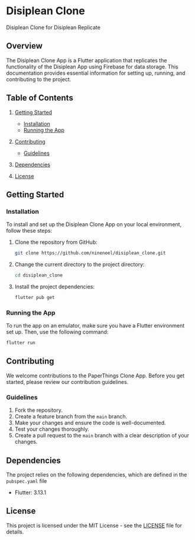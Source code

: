 # Disiplean Clone

Disiplean Clone for Disiplean Replicate

## Overview

The Disiplean Clone App is a Flutter application that replicates the functionality of the Disiplean App using Firebase for data storage. This documentation provides essential information for setting up, running, and contributing to the project.

## Table of Contents

1. [Getting Started](#getting-started)
   - [Installation](#installation)
   - [Running the App](#running-the-app)
   
2. [Contributing](#contributing)
   - [Guidelines](#guidelines)
   
3. [Dependencies](#dependencies)

4. [License](#license)

## Getting Started

### Installation

To install and set up the Disiplean Clone App on your local environment, follow these steps:

1. Clone the repository from GitHub:

   ```bash
   git clone https://github.com/nineneel/disiplean_clone.git
   ```

2. Change the current directory to the project directory:

   ```bash
   cd disiplean_clone
   ```

3. Install the project dependencies:

   ```bash
   flutter pub get
   ```

### Running the App

To run the app on an emulator, make sure you have a Flutter environment set up. Then, use the following command:

```bash
flutter run
```

## Contributing

We welcome contributions to the PaperThings Clone App. Before you get started, please review our contribution guidelines.

### Guidelines

1. Fork the repository.
2. Create a feature branch from the `main` branch.
3. Make your changes and ensure the code is well-documented.
4. Test your changes thoroughly.
5. Create a pull request to the `main` branch with a clear description of your changes.

## Dependencies

The project relies on the following dependencies, which are defined in the `pubspec.yaml` file

- Flutter: 3.13.1

## License

This project is licensed under the MIT License - see the [LICENSE](LICENSE) file for details.
